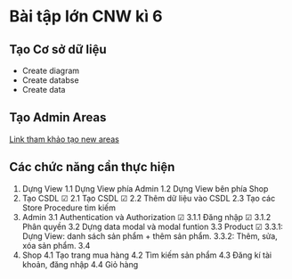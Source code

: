 # Bài tập lớn CNW kì 6

## Tạo Cơ sở dữ liệu
- Create diagram
- Create databse
- Create data

## Tạo Admin Areas
[Link tham khảo tạo new areas]('http://learningprogramming.net/net/asp-net-mvc/area-in-asp-net-mvc/')

## Các chức năng cần thực hiện

1. Dựng View
  1.1 Dựng View phía Admin
  1.2 Dựng View bên phía Shop
2. Tạo CSDL
☑  2.1 Tạo CSDL
☑  2.2 Thêm dữ liệu vào CSDL
  2.3 Tạo các Store Procedure tìm kiếm
3. Admin
  3.1 Authentication và Authorization
☑  3.1.1 Đăng nhập
☑  3.1.2 Phân quyền
  3.2 Dựng data modal và modal funtion
  3.3 Product
☑  3.3.1: Dựng View: danh sách sản phẩm + thêm sản phẩm.
    3.3.2: Thêm, sửa, xóa sản phẩm.
  3.4 
4. Shop
  4.1 Tạo trang mua hàng
  4.2 Tìm kiếm sản phẩm
  4.3 Đăng kí tài khoản, đăng nhập
  4.4 Giỏ hàng